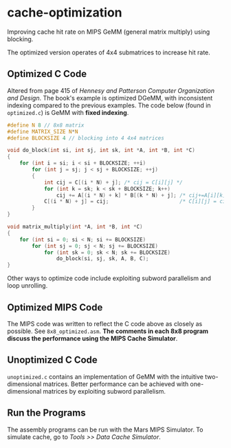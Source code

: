 # cache-optimization

Improving cache hit rate on MIPS GeMM (general matrix multiply) using blocking.

The optimized version operates of 4x4 submatrices to increase hit rate.

## Optimized C Code

Altered from page 415 of _Hennesy and Patterson Computer Organization and Design_.
The book's example is optimized DGeMM, with inconsistent indexing compared to the previous examples. The code below (found in `optimized.c`) is GeMM with <b>fixed indexing</b>.

```c
#define N 8 // 8x8 matrix
#define MATRIX_SIZE N*N
#define BLOCKSIZE 4 // blocking into 4 4x4 matrices

void do_block(int si, int sj, int sk, int *A, int *B, int *C)
{
    for (int i = si; i < si + BLOCKSIZE; ++i)
        for (int j = sj; j < sj + BLOCKSIZE; ++j)
        {
            int cij = C[(i * N) + j]; /* cij = C[i][j] */
            for (int k = sk; k < sk + BLOCKSIZE; k++)
                cij += A[(i * N) + k] * B[(k * N) + j]; /* cij+=A[i][k]*B[k][j] */
            C[(i * N) + j] = cij;                       /* C[i][j] = cij */
        }
}

void matrix_multiply(int *A, int *B, int *C)
{
    for (int si = 0; si < N; si += BLOCKSIZE)
        for (int sj = 0; sj < N; sj += BLOCKSIZE)
            for (int sk = 0; sk < N; sk += BLOCKSIZE)
                do_block(si, sj, sk, A, B, C);
}
```
Other ways to optimize code include exploiting subword parallelism and loop unrolling.

## Optimized MIPS Code

The MIPS code was written to reflect the C code above as closely as possible.
See `8x8_optimized.asm`. **The comments in each 8x8 program discuss the performance using the MIPS Cache Simulator**.

## Unoptimized C Code

`unoptimized.c` contains an implementation of GeMM with the intuitive two-dimensional matrices. Better performance can be achieved with one-dimensional matrices by exploiting subword parallelism.

## Run the Programs

The assembly programs can be run with the Mars MIPS Simulator. To simulate cache, go to *Tools >> Data Cache Simulator*.
